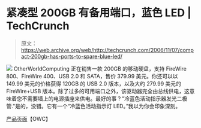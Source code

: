 # 紧凑型 200GB 有备用端口，蓝色 LED | TechCrunch

> 原文：<https://web.archive.org/web/http://techcrunch.com/2006/11/07/compact-200gb-has-ports-to-spare-blue-led/>

![](img/bc6518287d277bf690865e19db5b351d.png) OtherWorldComputing 正在销售一款 200GB 的移动硬盘，支持 FireWire 800、FireWire 400、USB 2.0 和 SATA，售价 379.99 美元。你还可以以 149.99 美元的价格获得 120GB 的 USB 2.0 版本，以及大约 279.99 美元的 FireWire+USB 版本。除了过多的可用端口之外，该驱动器完全由总线供电，这意味着您不需要墙上的电源插座来供电。最好的事？"冷蓝色活动指示器发光二极管."是的，没错。它有一个“冷蓝色活动指示灯 LED。”我以为你会印象深刻。

[产品页面](https://web.archive.org/web/20131114085413/http://eshop.macsales.com/shop/firewire/on-the-go)【OWC】